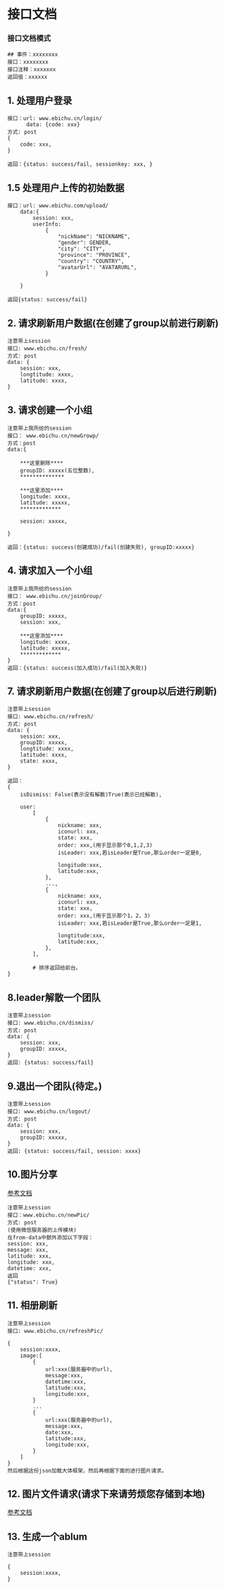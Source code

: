 # 接口文档

### 接口文档模式
	## 事件：xxxxxxxx
	接口：xxxxxxxx
	接口注释：xxxxxxx	
	返回值：xxxxxx

## 1. 处理用户登录
	接口：url: www.ebichu.cn/login/
		  data: {code: xxx}
	方式: post
	{
		code: xxx,
	}
		  
	返回：{status: success/fail, sessionkey: xxx, }
	
	
## 1.5 处理用户上传的初始数据
	接口：url: www.ebichu.com/upload/
		data:{
			session: xxx,
			userInfo:
				{
	    			"nickName": "NICKNAME",
				    "gender": GENDER,
				    "city": "CITY",
				    "province": "PROVINCE",
				    "country": "COUNTRY",
				    "avatarUrl": "AVATARURL",
			    }

		}
		
	返回{status: success/fail}



## 2. 请求刷新用户数据(在创建了group以前进行刷新)
	注意带上session
	接口: www.ebichu.cn/fresh/
	方式: post
	data: {
		session: xxx,
		longtitude: xxxx,
		latitude: xxxx,
	}
	
	
	
	
## 3. 请求创建一个小组
	注意带上我所给的session
	接口： www.ebichu.cn/newGrowp/
	方式：post
	data:{
	
		***这里删除****
		groupID: xxxxx(五位整数),
		**************
		
		***这里添加****
		longitude: xxxx,
		latitude: xxxxx,
		*************
		
		session: xxxxx,
		
	}
	
	返回：{status: success(创建成功)/fail(创建失败), groupID:xxxxx}
	
	
## 4. 请求加入一个小组
	注意带上我所给的session
	接口： www.ebichu.cn/joinGroup/
	方式：post
	data:{
		groupID: xxxxx,
		session: xxx,
		
		***这里添加****
		longitude: xxxx,
		latitude: xxxxx,
		*************
	}
	返回：{status: success(加入成功)/fail(加入失败)}
	
	
## 7. 请求刷新用户数据(在创建了group以后进行刷新)
	注意带上session
	接口: www.ebichu.cn/refresh/
	方式: post
	data: {
		session: xxx,
		groupID: xxxxx,
		longtitude: xxxx,
		latitude: xxxx,
		state: xxxx,
	}
	
	返回：
	{
		isDismiss: False(表示没有解散)True(表示已经解散),
		
		user:
			[
				{
					nickname: xxx,
					iconurl: xxx,
					state: xxx,
					order: xxx,(用于显示那个0,1,2,3)
					isLeader: xxx,若isLeader是True,那么order一定是0,
					
					longitude:xxx,
					latitude:xxx,
				},
				...,
				{
					nickname: xxx,
					iconurl: xxx,
					state: xxx,
					order: xxx,(用于显示那个1，2，3)
					isLeader: xxx,若isLeader是True,那么order一定是1,
					
					longtitude:xxx,
					latitude:xxx,
				},
			],
			
			# 排序返回给前台。
	}
	
	
	
	
## 8.leader解散一个团队
	注意带上session
	接口: www.ebichu.cn/dismiss/
	方式: post
	data: {
		session: xxx,
		groupID: xxxxx,
	}
	返回: {status: success/fail}
	
## 9.退出一个团队(待定。)
	注意带上session
	接口: www.ebichu.cn/logout/
	方式: post
	data: {
		session: xxx,
		groupID: xxxxx,
	}
	返回: {status: success/fail, session: xxxx}
	
	
## 10.图片分享
<a href="https://mp.weixin.qq.com/debug/wxadoc/dev/api/network-file.html#wxuploadfileobject">参考文档</a>

	注意带上session
	接口：www.ebichu.cn/newPic/
	方式: post
	(使用微信服务器的上传模块)
	在from-data中额外添加以下字段：
	session: xxx,
	message: xxx,
	latitude: xxx,
	longitude: xxx,
	datetime: xxx,
	返回
	{"status": True}
	

## 11. 相册刷新

	注意带上session
	接口: www.ebichu.cn/refreshPic/
	
	{
		session:xxxx,
		image:[
			{
				url:xxx(服务器中的url),
				message:xxx,
				datetime:xxx,
				latitude:xxx,
				longitude:xxx,
			}
			...
			{
				url:xxx(服务器中的url),
				message:xxx,
				date:xxx,
				latitude:xxx,
				longitude:xxx,
			}
		]
	}	
	然后根据这份json加载大体框架，然后再根据下面的进行图片请求。
	
## 12. 图片文件请求(请求下来请劳烦您存储到本地)
<a href="https://mp.weixin.qq.com/debug/wxadoc/dev/api/network-file.html#wxdownloadfileobject">参考文档</a>
	
## 13. 生成一个ablum
	
	注意带上session
	
	{
		session:xxxx,
	}
	


	
	
